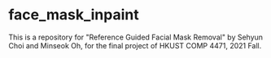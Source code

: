 # face_mask_inpaint

This is a repository for "Reference Guided Facial Mask Removal" by Sehyun Choi
and Minseok Oh, for the final project of HKUST COMP 4471, 2021 Fall.
